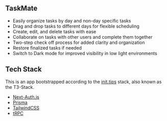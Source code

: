 ## TaskMate

- Easily organize tasks by day and non-day specific tasks
- Drag and drop tasks to different days for flexible scheduling
- Create, edit, and delete tasks with ease
- Collaborate on tasks with other users and complete them together
- Two-step check off process for added clarity and organization
- Restore finalized tasks if needed
- Switch to Dark mode for improved visibility in low light environments

## Tech Stack

This is an app bootstrapped according to the [init.tips](https://init.tips) stack, also known as the T3-Stack.

- [Next-Auth.js](https://next-auth.js.org)
- [Prisma](https://prisma.io)
- [TailwindCSS](https://tailwindcss.com)
- [tRPC](https://trpc.io)
